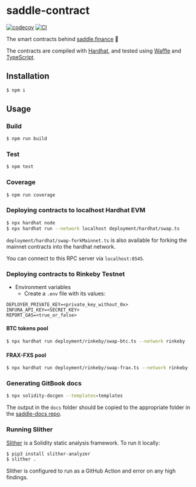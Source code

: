 # saddle-contract

[![codecov](https://codecov.io/gh/saddle-finance/saddle-contract/branch/master/graph/badge.svg?token=CI26SD9SGE)](https://codecov.io/gh/saddle-finance/saddle-contract)
[![CI](https://github.com/saddle-finance/saddle-contract/workflows/CI/badge.svg)](https://github.com/saddle-finance/saddle-contract/actions?query=workflow%3ACI)

The smart contracts behind [saddle.finance](https://saddle.finance) 🤠

The contracts are compiled with [Hardhat](https://hardhat.org/getting-started/), and tested using [Waffle](https://hardhat.org/guides/waffle-testing.html#testing-with-ethers-js-waffle) and [TypeScript](https://hardhat.org/guides/typescript.html#typescript-support).

## Installation

```bash
$ npm i
```

## Usage

### Build

```bash
$ npm run build
```

### Test

```bash
$ npm test
```

### Coverage

```bash
$ npm run coverage
```

### Deploying contracts to localhost Hardhat EVM

```bash
$ npx hardhat node
$ npx hardhat run --network localhost deployment/hardhat/swap.ts
```

`deployment/hardhat/swap-forkMainnet.ts` is also available for forking the mainnet contracts into the hardhat network.

You can connect to this RPC server via `localhost:8545`.

### Deploying contracts to Rinkeby Testnet
* Environment variables
	- Create a `.env` file with its values:
```
DEPLOYER_PRIVATE_KEY=<private_key_without_0x>
INFURA_API_KEY=<SECRET_KEY>
REPORT_GAS=<true_or_false>
```

#### BTC tokens pool
```bash
$ npx hardhat run deployment/rinkeby/swap-btc.ts --network rinkeby
```

#### FRAX-FXS pool
```bash
$ npx hardhat run deployment/rinkeby/swap-frax.ts --network rinkeby
```

### Generating GitBook docs

```bash
$ npx solidity-docgen --templates=templates
```

The output in the `docs` folder should be copied to the appropriate folder in the [saddle-docs repo](https://github.com/saddle-finance/saddle-docs/tree/master/solidity-docs).

### Running Slither

[Slither](https://github.com/crytic/slither) is a Solidity static analysis framework. To run it locally:

```bash
$ pip3 install slither-analyzer
$ slither .
```

Slither is configured to run as a GitHub Action and error on any high findings.
